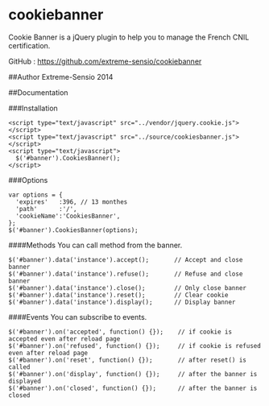 cookiebanner
============

Cookie Banner is a jQuery plugin to help you to manage the French CNIL certification.

GitHub : https://github.com/extreme-sensio/cookiebanner

##Author
Extreme-Sensio 2014

##Documentation

###Installation
~~~
<script type="text/javascript" src="../vendor/jquery.cookie.js"></script>
<script type="text/javascript" src="../source/cookiesbanner.js"></script>
<script type="text/javascript">
  $('#banner').CookiesBanner();
</script>
~~~

###Options
~~~
var options = {
  'expires'   :396, // 13 monthes
  'path'      :'/',
  'cookieName':'CookiesBanner',
};
$('#banner').CookiesBanner(options);
~~~

####Methods
You can call method from the banner.
~~~
$('#banner').data('instance').accept();       // Accept and close banner
$('#banner').data('instance').refuse();       // Refuse and close banner
$('#banner').data('instance').close();        // Only close banner
$('#banner').data('instance').reset();        // Clear cookie
$('#banner').data('instance').display();      // Display banner
~~~

####Events
You can subscribe to events.
~~~
$('#banner').on('accepted', function() {});    // if cookie is accepted even after reload page
$('#banner').on('refused', function() {});     // if cookie is refused even after reload page
$('#banner').on('reset', function() {});       // after reset() is called
$('#banner').on('display', function() {});     // after the banner is displayed
$('#banner').on('closed', function() {});      // after the banner is closed
~~~
